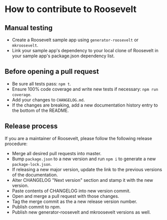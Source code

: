 # How to contribute to Roosevelt

## Manual testing

- Create a Roosevelt sample app using `generator-roosevelt` or `mkroosevelt`.
- Link your sample app's dependency to your local clone of Roosevelt in your sample app's package.json dependency list.

## Before opening a pull request

- Be sure all tests pass: `npm t`.
- Ensure 100% code coverage and write new tests if necessary: `npm run coverage`.
- Add your changes to `CHANGELOG.md`.
- If the changes are breaking, add a new documentation history entry to the bottom of the README.

## Release process

If you are a maintainer of Roosevelt, please follow the following release procedure:

- Merge all desired pull requests into master.
- Bump `package.json` to a new version and run `npm i` to generate a new `package-lock.json`.
- If releasing a new major version, update the link to the previous versions of the documentation.
- Alter CHANGELOG "Next version" section and stamp it with the new version.
- Paste contents of CHANGELOG into new version commit.
- Open and merge a pull request with those changes.
- Tag the merge commit as the a new release version number.
- Publish commit to npm.
- Publish new generator-roosevelt and mkroosevelt versions as well.
